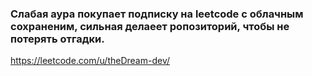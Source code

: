 ### Слабая аура покупает подписку на leetcode с облачным сохраненим, сильная делаеет ропозиторий, чтобы не потерять отгадки.
https://leetcode.com/u/theDream-dev/
